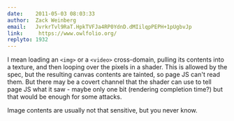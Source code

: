 ```yaml
---
date:    2011-05-03 08:03:33
author:  Zack Weinberg
email:   JvrkrTvl9RaT.HpkTVFJa4RP0YdnD.dMIilqpPEPH+1pUgbvJp
link:     https://www.owlfolio.org/
replyto: 1932
---
```


I mean loading an <code>&lt;img&gt;</code> or a
<code>&lt;video&gt;</code> cross-domain, pulling its contents into a
texture, and then looping over the pixels in a shader.  This is
allowed by the spec, but the resulting canvas contents are tainted, so
page JS can't read them.  But there may be a covert channel that the
shader can use to tell page JS what it saw - maybe only one bit
(rendering completion time?) but that would be enough for some
attacks.

Image contents are usually not that sensitive, but you never know.
